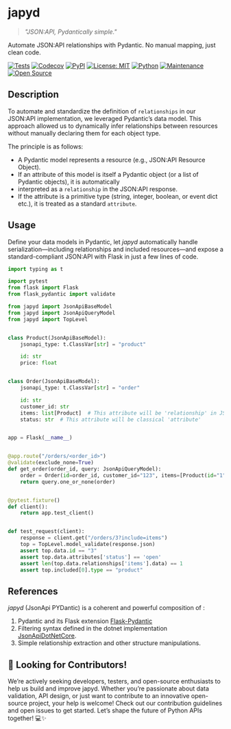 # japyd

> *"JSON:API, Pydantically simple."*

Automate JSON:API relationships with Pydantic. No manual mapping, just clean code.

[![Tests](https://github.com/gdoumenc/japyd/actions/workflows/tests.yml/badge.svg)](https://github.com/gdoumenc/japyd/actions/workflows/tests.yml)
[![Codecov](https://codecov.io/gh/gdoumenc/japyd/branch/master/graph/badge.svg)](https://codecov.io/gh/gdoumenc/japyd)
[![PyPI](https://img.shields.io/pypi/v/japyd)](https://pypi.org/project/japyd/)
[![License: MIT](https://img.shields.io/badge/License-MIT-yellow.svg)](https://opensource.org/licenses/MIT)
[![Python](https://img.shields.io/python/required-version-toml?tomlFilePath=https://raw.githubusercontent.com/gdoumenc/japyd/refs/heads/master/pyproject.toml)](https://pypi.org/project/japyd/)
[![Maintenance](https://img.shields.io/badge/Maintained%3F-yes-green.svg)](https://github.com/gdoumenc/japyd/graphs/commit-activity)
[![Open Source](https://badges.frapsoft.com/os/v1/open-source.svg?v=103)](https://github.com/gdoumenc/japyd)

## Description

To automate and standardize the definition of `relationships` in our JSON:API implementation, we leveraged Pydantic’s
data model.
This approach allowed us to dynamically infer relationships between resources without manually declaring them for each
object type.

The principle is as follows:

- A Pydantic model represents a resource (e.g., JSON:API Resource Object).
- If an attribute of this model is itself a Pydantic object (or a list of Pydantic objects), it is automatically
- interpreted as a `relationship` in the JSON:API response.
- If the attribute is a primitive type (string, integer, boolean, or event dict etc.), it is treated as a standard
  `attribute`.

## Usage

Define your data models in Pydantic, let *japyd* automatically handle serialization—including relationships and included
resources—and expose a standard-compliant JSON:API with Flask in just a few lines of code.

```python
import typing as t

import pytest
from flask import Flask
from flask_pydantic import validate

from japyd import JsonApiBaseModel
from japyd import JsonApiQueryModel
from japyd import TopLevel


class Product(JsonApiBaseModel):
    jsonapi_type: t.ClassVar[str] = "product"

    id: str
    price: float


class Order(JsonApiBaseModel):
    jsonapi_type: t.ClassVar[str] = "order"

    id: str
    customer_id: str
    items: list[Product]  # This attribute will be 'relationship' in JSON:API
    status: str  # This attribute will be classical 'attribute'


app = Flask(__name__)


@app.route("/orders/<order_id>")
@validate(exclude_none=True)
def get_order(order_id, query: JsonApiQueryModel):
    order = Order(id=order_id, customer_id="123", items=[Product(id="1", price=100.0)], status="open")
    return query.one_or_none(order)


@pytest.fixture()
def client():
    return app.test_client()


def test_request(client):
    response = client.get("/orders/3?include=items")
    top = TopLevel.model_validate(response.json)
    assert top.data.id == "3"
    assert top.data.attributes['status'] == 'open'
    assert len(top.data.relationships['items'].data) == 1
    assert top.included[0].type == "product"

```

## References

*japyd* (JsonApi PYDantic) is a coherent and powerful composition of :

1. Pydantic and its Flask extension [Flask-Pydantic](https://github.com/pallets-eco/flask-pydantic)
1. Filtering syntax defined in the dotnet implementation [JsonApiDotNetCore](https://www.jsonapi.net/).
1. Simple relationship extraction and other structure manipulations.

## 🚀 Looking for Contributors!

We’re actively seeking developers, testers, and open-source enthusiasts to help us build and improve japyd.
Whether you’re passionate about data validation, API design, or just want to contribute to an innovative open-source
project, your help is welcome! Check out our contribution guidelines and open issues to get started. Let’s shape the
future of Python APIs together! 💻✨
